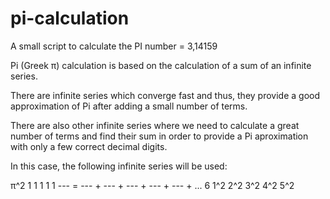# pi-calculation

A small script to calculate the PI number = 3,14159

Pi (Greek π) calculation is based on the calculation
of a sum of an infinite series.

There are infinite series which converge fast and thus,
they provide a good approximation of Pi after adding
a small number of terms.

There are also other infinite series where we need to
calculate a great number of terms and find their sum
in order to provide a Pi aproximation with only 
a few correct decimal digits.

In this case, the following infinite series will be used:

π^2    1     1     1     1     1
--- = --- + --- + --- + --- + --- + ...
 6    1^2   2^2   3^2   4^2   5^2
 
 

